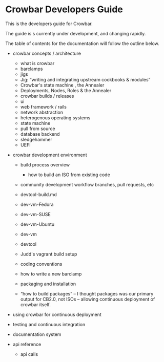Crowbar Developers Guide
========================

This is the developers guide for Crowbar.

The guide is s currently under development, and changing rapidly.

The table of contents for the documentation 
will follow the outline below.  

* crowbar concepts / architecture 
    * what is crowbar 
    * barclamps
    * jigs
	* Jig: “writing and integrating upstream cookbooks & modules”
    * Crowbar's state machine , the Annealer
	* Deployments, Nodes, Roles & the Annealer
    * crowbar builds / releases
    * ui 
    * web framework / rails 
    * network abstraction
    * heterogenous operating systems
    * state machine
    * pull from source 
    * database backend
    * sledgehammer
    * UEFI 

* crowbar development environment
    * build process overview
        * how to build an ISO from existing code

    * community development workflow 
        branches, pull requests, etc
    * devtool-build.md 
    * dev-vm-Fedora
    * dev-vm-SUSE
    * dev-vm-Ubuntu
    * dev-vm
    * devtool
    * Judd's vagrant build setup
    * coding conventions 
    * how to write a new barclamp
    * packaging and installation
    * “how to build packages” – I thought packages was our primary output for CB2.0, not ISOs – allowing continuous deployment of crowbar itself.

* using crowbar for continuous deployment 
* testing and continuous integration

* documentation system
* api reference
    * api calls 
